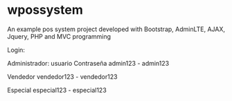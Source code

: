 # wpossystem
An example pos system project developed with Bootstrap, AdminLTE, AJAX, Jquery, PHP and MVC programming

Login:

Administrador: 
  usuario    Contraseña
  admin123 - admin123
  
Vendedor
  vendedor123 - vendedor123
  
Especial
  especial123 - especial123
